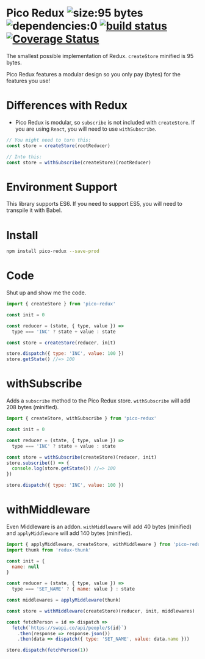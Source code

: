 # Pico Redux ![size:95 bytes](https://img.shields.io/badge/size-95_bytes-green.svg) ![dependencies:0](https://img.shields.io/badge/dependencies-0-green.svg) [![build status](https://travis-ci.org/joelnet/pico-redux.svg?branch=master)](https://travis-ci.org/joelnet/pico-redux) [![Coverage Status](https://coveralls.io/repos/github/joelnet/pico-redux/badge.svg?branch=master)](https://coveralls.io/github/joelnet/pico-redux?branch=master)

The smallest possible implementation of Redux. `createStore` minified is 95 bytes.

Pico Redux features a modular design so you only pay (bytes) for the features you use!

# Differences with Redux

- Pico Redux is modular, so `subscribe` is not included with `createStore`. If you are using `React`, you will need to use `withSubscribe`.

```javascript
// You might need to turn this:
const store = createStore(rootReducer)

// Into this:
const store = withSubscribe(createStore)(rootReducer)
```

# Environment Support

This library supports ES6. If you need to support ES5, you will need to transpile it with Babel.

# Install

```bash
npm install pico-redux --save-prod
```

# Code

Shut up and show me the code.

```javascript
import { createStore } from 'pico-redux'

const init = 0

const reducer = (state, { type, value }) =>
  type === 'INC' ? state + value : state

const store = createStore(reducer, init)

store.dispatch({ type: 'INC', value: 100 })
store.getState() //=> 100
```

# withSubscribe

Adds a `subscribe` method to the Pico Redux store. `withSubscribe` will add 208 bytes (minified).

```javascript
import { createStore, withSubscribe } from 'pico-redux'

const init = 0

const reducer = (state, { type, value }) =>
  type === 'INC' ? state + value : state

const store = withSubscribe(createStore)(reducer, init)
store.subscribe(() => {
  console.log(store.getState()) //=> 100
})

store.dispatch({ type: 'INC', value: 100 })
```

# withMiddleware

Even Middleware is an addon. `withMiddleware` will add 40 bytes (minified) and `applyMiddleware` will add 140 bytes (minified).

```javascript
import { applyMiddleware, createStore, withMiddleware } from 'pico-redux'
import thunk from 'redux-thunk'

const init = {
  name: null
}

const reducer = (state, { type, value }) =>
  type === 'SET_NAME' ? { name: value } : state

const middlewares = applyMiddleware(thunk)

const store = withMiddleware(createStore)(reducer, init, middlewares)

const fetchPerson = id => dispatch =>
  fetch(`https://swapi.co/api/people/${id}`)
    .then(response => response.json())
    .then(data => dispatch({ type: 'SET_NAME', value: data.name }))

store.dispatch(fetchPerson(1))
```
